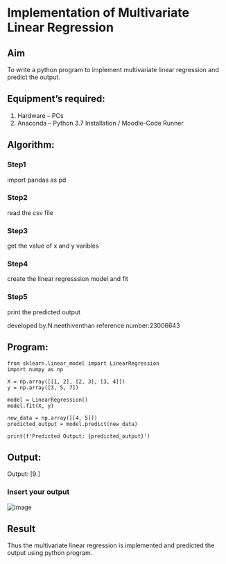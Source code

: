 # Implementation of Multivariate Linear Regression
## Aim
To write a python program to implement multivariate linear regression and predict the output.
## Equipment’s required:
1.	Hardware – PCs
2.	Anaconda – Python 3.7 Installation / Moodle-Code Runner
## Algorithm:
### Step1
import pandas as pd

### Step2
read the csv file

### Step3
get the value of x and y varibles

### Step4
create the linear regresssion model and fit

### Step5
print the predicted output

developed by:N.neethiventhan 
reference number:23006643

## Program:
```
from sklearn.linear_model import LinearRegression
import numpy as np

X = np.array([[1, 2], [2, 3], [3, 4]])
y = np.array([3, 5, 7])

model = LinearRegression()
model.fit(X, y)

new_data = np.array([[4, 5]])
predicted_output = model.predict(new_data)

print(f'Predicted Output: {predicted_output}')

```
## Output:
Output: [9.]

### Insert your output
![image](https://github.com/Neethiventhan123/Multivariate-Linear-Regression/assets/148514848/30b4343c-70db-4c9d-8cbc-ce722681d56c)


## Result
Thus the multivariate linear regression is implemented and predicted the output using python program.
